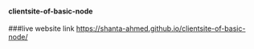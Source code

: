 ﻿#### clientsite-of-basic-node

###live website link 
https://shanta-ahmed.github.io/clientsite-of-basic-node/
